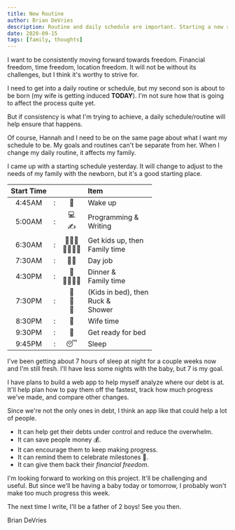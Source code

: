```yaml
---
title: New Routine
author: Brian DeVries
description: Routine and daily schedule are important. Starting a new routine with a newborn will be challenging.
date: 2020-09-15
tags: [family, thoughts]
---
```


I want to be consistently moving forward towards freedom. Financial freedom, time freedom, location freedom. It will not be without its challenges, but I think it's worthy to strive for.

I need to get into a daily routine or schedule, but my second son is about to be born (my wife is getting induced **TODAY**). I'm not sure how that is going to affect the process quite yet.

But if consistency is what I'm trying to achieve, a daily schedule/routine will help ensure that happens.

Of course, Hannah and I need to be on the same page about what I want my schedule to be. My goals and routines can't be separate from her. When I change my daily routine, it affects my family.

I came up with a starting schedule yesterday. It will change to adjust to the needs of my family with the newborn, but it's a good starting place.

| Start Time |     |                    | Item                                        |
| :--------: | :-: | :----------------: | :------------------------------------------ |
|   4:45AM   |  :  |         🌄         | Wake up                                     |
|   5:00AM   |  :  |     💻 <br> ✍️     | Programming & <br> Writing                  |
|   6:30AM   |  :  |     👨‍👦‍👦 <br> 👨‍👩‍👦‍👦     | Get kids up, then <br> Family time          |
|   7:30AM   |  :  |         👨‍💻         | Day job                                     |
|   4:30PM   |  :  |     🥘 <br> 👨‍👩‍👦‍👦     | Dinner & <br> Family time                   |
|   7:30PM   |  :  | 🛌 <br> 🚶 <br> 🚿 | (Kids in bed), then <br> Ruck & <br> Shower |
|   8:30PM   |  :  |         💑         | Wife time                                   |
|   9:30PM   |  :  |         🛌         | Get ready for bed                           |
|   9:45PM   |  :  |         😴         | Sleep                                       |

I've been getting about 7 hours of sleep at night for a couple weeks now and I'm still fresh. I'll have less some nights with the baby, but 7 is my goal.

I have plans to build a web app to help myself analyze where our debt is at. It'll help plan how to pay them off the fastest, track how much progress we've made, and compare other changes.

Since we're not the only ones in debt, I think an app like that could help a lot of people.

- It can help get their debts under control and reduce the overwhelm.
- It can save people money 💰.
- It can encourage them to keep making progress.
- It can remind them to celebrate milestones 🎉.
- It can give them back their _financial freedom_.

I'm looking forward to working on this project. It'll be challenging and useful. But since we'll be having a baby today or tomorrow, I probably won't make too much progress this week.

The next time I write, I'll be a father of 2 boys! See you then.

Brian DeVries
